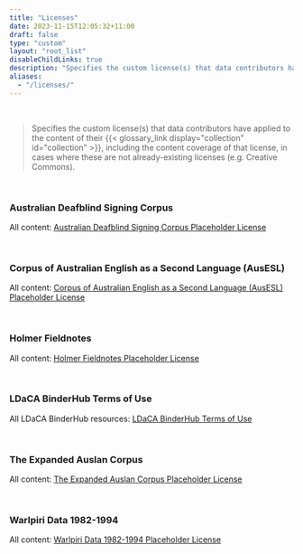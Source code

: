 ```yaml
---
title: "Licenses"
date: 2023-11-15T12:05:32+11:00
draft: false
type: "custom"
layout: "root_list"
disableChildLinks: true
description: "Specifies the custom license(s) that data contributors have applied to the content of their collection, including the content coverage of that license, in cases where these are not already-existing licenses (e.g. Creative Commons)."
aliases:
  - "/licenses/"
---
```


<br>

> Specifies the custom license(s) that data contributors have applied to the content of their {{< glossary_link display="collection" id="collection" >}}, including the content coverage of that license, in cases where these are not already-existing licenses (e.g. Creative Commons).

<br>

<!-- ### A Corpus of Oz Early English (COOEE)

All content: [Attribution 4.0 International (CC BY 4.0)](https://creativecommons.org/licenses/by/4.0/)

<br>

### AustLit

All content: [Attribution 4.0 International (CC BY 4.0)](https://creativecommons.org/licenses/by/4.0/)

<br>

### Australian Corpus of English

All content: [Attribution 4.0 International (CC BY 4.0)](https://creativecommons.org/licenses/by/4.0/)

<br> -->

### Australian Deafblind Signing Corpus

All content: [Australian Deafblind Signing Corpus Placeholder License](australian-deafblind-signing-corpus/placeholder/all/v1/)

<br>

<!--### Australian Radio Talkback

All content: [Attribution 4.0 International (CC BY 4.0)](https://creativecommons.org/licenses/by/4.0/)

<br>

### Braided Channels

All content: [Attribution-NoDerivatives 3.0 Australia (CC BY-ND 3.0 AU)](https://creativecommons.org/licenses/by-nd/3.0/au/)

<br> -->

### Corpus of Australian English as a Second Language (AusESL)

All content: [Corpus of Australian English as a Second Language (AusESL) Placeholder License](ausesl/placeholder/all/v1/)

<br>

### Holmer Fieldnotes

All content: [Holmer Fieldnotes Placeholder License](holmer-fieldnotes/placeholder/all/v1/)

<br>

<!-- ### International Corpus of English (ICE-AUS)

All content: [Attribution 4.0 International (CC BY 4.0)](https://creativecommons.org/licenses/by/4.0/)

<br> -->

### LDaCA BinderHub Terms of Use

All LDaCA BinderHub resources: [LDaCA BinderHub Terms of Use](ldaca-binderhub/all/v0.0.6/)

<br>

<!-- ### Sydney Speaks

This is a forthcoming collection.

<br> -->

### The Expanded Auslan Corpus

All content: [The Expanded Auslan Corpus Placeholder License](the-expanded-auslan-corpus/placeholder/all/v1/)

<br>

<!--### The La Trobe Corpus of Spoken Australian English

All content: [Attribution-NonCommercial 4.0 International (CC BY-NC 4.0)](https://creativecommons.org/licenses/by-nc/4.0/)

<br>

### The speech of Australian adolescents: research data and recordings collected by A.G. Mitchell and Arthur Delbridge in 1959 and 1960

All content: [Attribution-NonCommercial 4.0 International (CC BY-NC 4.0)](https://creativecommons.org/licenses/by-nc/4.0/)

<br> -->

### Warlpiri Data 1982-1994

All content: [Warlpiri Data 1982-1994 Placeholder License](../licenses/warlpiri-data-1982-1994/placeholder/all/v1/)

<br>
